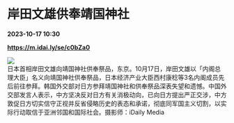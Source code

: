 # 岸田文雄供奉靖国神社

**2023-10-17 10:30**

**https://m.idai.ly/se/c0bZa0**

![](http://pic.yupoo.com/fotomag/1b35ca27/cdd4fb8c.jpg)  
日本首相岸田文雄向靖国神社供奉祭品，东京。10月17日，岸田文雄以「内阁总理大臣」名义向靖国神社供奉祭品，日本经济产业大臣西村康稔等3名内阁成员先后前往参拜。韩国外交部对日方参拜靖国神社和供奉祭品深表失望和遗憾。中国外交部发言人表示，中方坚决反对日方有关消极动向，已向日方提出严正交涉，中方敦促日方切实信守正视并反省侵略历史的表态和承诺，彻底同军国主义切割，以实际行动取信于亚洲邻国和国际社会。摄影师：iDaily Media
